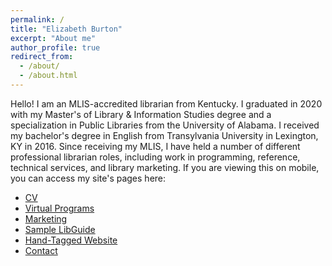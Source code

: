 ```yaml
---
permalink: /
title: "Elizabeth Burton"
excerpt: "About me"
author_profile: true
redirect_from: 
  - /about/
  - /about.html
---
```

Hello! I am an MLIS-accredited librarian from Kentucky. I graduated in 2020 with my Master's of Library & Information Studies degree and a specialization in Public Libraries from the University of Alabama. I received my bachelor's degree in English from Transylvania University in Lexington, KY in 2016. Since receiving my MLIS, I have held a number of different professional librarian roles, including work in programming, reference, technical services, and library marketing.
If you are viewing this on mobile, you can access my site's pages here:
<ul>
  <li><a href="https://evburton.github.io/cv/">CV</a></li>
  <li><a href="https://evburton.github.io/programs/">Virtual Programs</a></li>
  <li><a href="https://evburton.github.io/marketing/">Marketing</a></li>
  <li><a href="https://evburton.github.io/libguide/">Sample LibGuide</a></li>
  <li><a href="https://evburton.github.io/website/">Hand-Tagged Website</a></li>
  <li><a href="https://evburton.github.io/contact/">Contact</a></li>
</ul>



